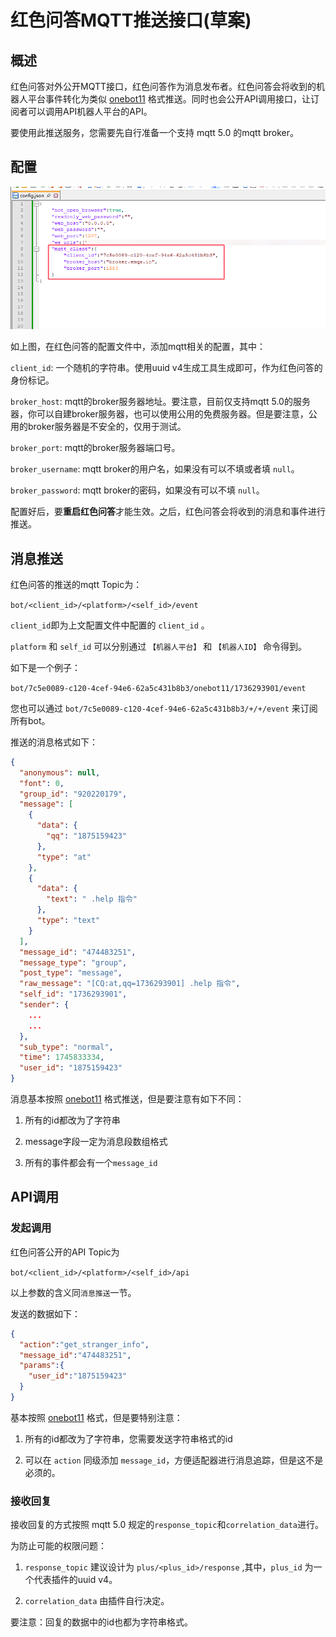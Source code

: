 # 红色问答MQTT推送接口(草案)

## 概述

红色问答对外公开MQTT接口，红色问答作为消息发布者。红色问答会将收到的机器人平台事件转化为类似 [onebot11](https://github.com/botuniverse/onebot-11) 格式推送。同时也会公开API调用接口，让订阅者可以调用API机器人平台的API。

要使用此推送服务，您需要先自行准备一个支持 mqtt 5.0 的mqtt broker。

## 配置

![alt text](image.png)

如上图，在红色问答的配置文件中，添加mqtt相关的配置，其中：

`client_id`: 一个随机的字符串。使用uuid v4生成工具生成即可，作为红色问答的身份标记。

`broker_host`: mqtt的broker服务器地址。要注意，目前仅支持mqtt 5.0的服务器，你可以自建broker服务器，也可以使用公用的免费服务器。但是要注意，公用的broker服务器是不安全的，仅用于测试。

`broker_port`: mqtt的broker服务器端口号。

`broker_username`: mqtt broker的用户名，如果没有可以不填或者填 `null`。

`broker_password`: mqtt broker的密码，如果没有可以不填 `null`。

配置好后，要<strong>重启红色问答</strong>才能生效。之后，红色问答会将收到的消息和事件进行推送。

## 消息推送

红色问答的推送的mqtt Topic为：

`bot/<client_id>/<platform>/<self_id>/event`

`client_id`即为上文配置文件中配置的 `client_id` 。

`platform` 和 `self_id` 可以分别通过 `【机器人平台】` 和 `【机器人ID】` 命令得到。

如下是一个例子：

`bot/7c5e0089-c120-4cef-94e6-62a5c431b8b3/onebot11/1736293901/event`

您也可以通过 `bot/7c5e0089-c120-4cef-94e6-62a5c431b8b3/+/+/event` 来订阅所有bot。

推送的消息格式如下：
```json
{
  "anonymous": null,
  "font": 0,
  "group_id": "920220179",
  "message": [
    {
      "data": {
        "qq": "1875159423"
      },
      "type": "at"
    },
    {
      "data": {
        "text": " .help 指令"
      },
      "type": "text"
    }
  ],
  "message_id": "474483251",
  "message_type": "group",
  "post_type": "message",
  "raw_message": "[CQ:at,qq=1736293901] .help 指令",
  "self_id": "1736293901",
  "sender": {
    ...
    ...
  },
  "sub_type": "normal",
  "time": 1745833334,
  "user_id": "1875159423"
}
```

消息基本按照 [onebot11](https://github.com/botuniverse/onebot-11) 格式推送，但是要注意有如下不同：

1. 所有的id都改为了字符串

2. message字段一定为消息段数组格式

3. 所有的事件都会有一个`message_id`

## API调用

### 发起调用

红色问答公开的API Topic为

`bot/<client_id>/<platform>/<self_id>/api`

以上参数的含义同`消息推送`一节。

发送的数据如下：

```json
{
  "action":"get_stranger_info",
  "message_id":"474483251",
  "params":{
    "user_id":"1875159423"
  }
}
```

基本按照 [onebot11](https://github.com/botuniverse/onebot-11) 格式，但是要特别注意：

1. 所有的id都改为了字符串，您需要发送字符串格式的id

2. 可以在 `action` 同级添加 `message_id`，方便适配器进行消息追踪，但是这不是必须的。

### 接收回复

接收回复的方式按照 mqtt 5.0 规定的`response_topic`和`correlation_data`进行。

为防止可能的权限问题：

1. `response_topic` 建议设计为 `plus/<plus_id>/response` ,其中，`plus_id` 为一个代表插件的uuid v4。

2. `correlation_data` 由插件自行决定。

要注意：回复的数据中的id也都为字符串格式。